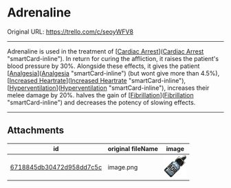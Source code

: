 # Adrenaline

Original URL: https://trello.com/c/seoyWFV8

---

Adrenaline is used in the treatment of [[Cardiac Arrest](../Heart/Cardiac%20Arrest.md)]([Cardiac Arrest](../Heart/Cardiac%20Arrest.md) "smartCard-inline"). In return for curing the affliction, it raises the patient's blood pressure by 30%. Alongside these effects, it gives the patient [[Analgesia](../Torso/Analgesia.md)]([Analgesia](../Torso/Analgesia.md) "smartCard-inline") (but wont give more than 4.5%), [[Increased Heartrate](../Symptoms/Increased%20Heartrate.md)]([Increased Heartrate](../Symptoms/Increased%20Heartrate.md) "smartCard-inline"), [[Hyperventilation](../Lungs/Hyperventilation.md)]([Hyperventilation](../Lungs/Hyperventilation.md) "smartCard-inline"), increases their melee damage by 20%. halves the gain of [[Fibrillation](../Heart/Fibrillation.md)]([Fibrillation](../Heart/Fibrillation.md) "smartCard-inline") and decreases the potency of slowing effects.

---

## Attachments

id | original fileName | image
---|---|---
[6718845db30472d958dd7c5c](./Adrenaline%20-%20Attachments/6718845db30472d958dd7c5c.png) | image.png | ![image.png\|200](./Adrenaline%20-%20Attachments/6718845db30472d958dd7c5c.png)